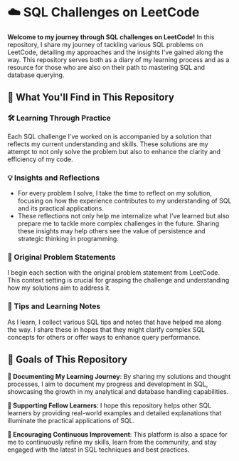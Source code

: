 # ☁️ SQL Challenges on LeetCode

**Welcome to my journey through SQL challenges on LeetCode!** In this repository, I share my journey of tackling various SQL problems on LeetCode, detailing my approaches and the insights I've gained along the way. This repository serves both as a diary of my learning process and as a resource for those who are also on their path to mastering SQL and database querying.

## 📘 What You'll Find in This Repository

### 🛠 Learning Through Practice
Each SQL challenge I've worked on is accompanied by a solution that reflects my current understanding and skills. These solutions are my attempt to not only solve the problem but also to enhance the clarity and efficiency of my code.

### 💡 Insights and Reflections
* For every problem I solve, I take the time to reflect on my solution, focusing on how the experience contributes to my understanding of SQL and its practical applications. 
* These reflections not only help me internalize what I've learned but also prepare me to tackle more complex challenges in the future. Sharing these insights may help others see the value of persistence and strategic thinking in programming.

### 📄 Original Problem Statements
I begin each section with the original problem statement from LeetCode. This context setting is crucial for grasping the challenge and understanding how my solutions aim to address it.

### 📝 Tips and Learning Notes
As I learn, I collect various SQL tips and notes that have helped me along the way. I share these in hopes that they might clarify complex SQL concepts for others or offer ways to enhance query performance.

## 🎯 Goals of This Repository

**📖 Documenting My Learning Journey**: By sharing my solutions and thought processes, I aim to document my progress and development in SQL, showcasing the growth in my analytical and database handling capabilities.

**🤝 Supporting Fellow Learners**: I hope this repository helps other SQL learners by providing real-world examples and detailed explanations that illuminate the practical applications of SQL.

**🌱 Encouraging Continuous Improvement**: This platform is also a space for me to continuously refine my skills, learn from the community, and stay engaged with the latest in SQL techniques and best practices.

